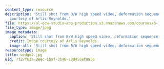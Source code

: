 ```yaml
---
content_type: resource
description: 'Still shot from B/W high speed video, deformation sequence #2. Image
  courtesy of Arlis Reynolds.'
file: https://ol-ocw-studio-app-production.s3.amazonaws.com/courses/6-163-strobe-project-laboratory-fall-2005/7f27f63a2eec1baf3b46c8d458ef095e_wedge2.jpg
file_type: image/jpeg
image_metadata:
  caption: 'Still shot from B/W high speed video, deformation sequence #2.'
  credit: Image courtesy of Arlis Reynolds.
  image-alt: 'Still shot from B/W high speed video, deformation sequence #2.'
resourcetype: Image
title: wedge2.jpg
uid: 7f27f63a-2eec-1baf-3b46-c8d458ef095e
---
```

